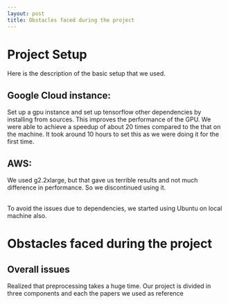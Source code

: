 ```yaml
---
layout: post
title: Obstacles faced during the project
---
```



# Project Setup

Here is the description of the basic setup that we used.

## Google Cloud instance: 
Set up a gpu instance and set up tensorflow other dependencies by installing from sources. This improves the performance of the GPU. We were able to achieve a speedup of about 20 times compared to the that on the machine.
It took around 10 hours to set this as we were doing it for the first time.

## AWS:
We used g2.2xlarge, but that gave us terrible results and not much difference in performance. So we discontinued using it.

<br>To avoid the issues due to dependencies, we started using Ubuntu on local machine also.

# Obstacles faced during the project

## Overall issues

Realized that preprocessing takes a huge time.
Our project is divided in three components and each the papers we used as reference 





